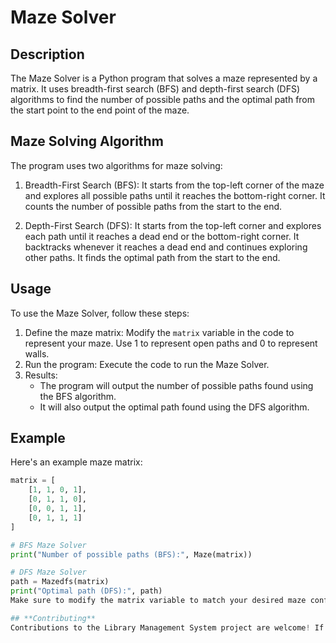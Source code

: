 # Maze Solver

## Description
The Maze Solver is a Python program that solves a maze represented by a matrix. It uses breadth-first search (BFS) and depth-first search (DFS) algorithms to find the number of possible paths and the optimal path from the start point to the end point of the maze.

## Maze Solving Algorithm
The program uses two algorithms for maze solving:

1. Breadth-First Search (BFS): It starts from the top-left corner of the maze and explores all possible paths until it reaches the bottom-right corner. It counts the number of possible paths from the start to the end.

2. Depth-First Search (DFS): It starts from the top-left corner and explores each path until it reaches a dead end or the bottom-right corner. It backtracks whenever it reaches a dead end and continues exploring other paths. It finds the optimal path from the start to the end.

## Usage
To use the Maze Solver, follow these steps:

1. Define the maze matrix: Modify the `matrix` variable in the code to represent your maze. Use 1 to represent open paths and 0 to represent walls.
2. Run the program: Execute the code to run the Maze Solver.
3. Results:
   - The program will output the number of possible paths found using the BFS algorithm.
   - It will also output the optimal path found using the DFS algorithm.

## Example
Here's an example maze matrix:

```python
matrix = [
    [1, 1, 0, 1],
    [0, 1, 1, 0],
    [0, 0, 1, 1],
    [0, 1, 1, 1]
]

# BFS Maze Solver
print("Number of possible paths (BFS):", Maze(matrix))

# DFS Maze Solver
path = Mazedfs(matrix)
print("Optimal path (DFS):", path)
Make sure to modify the matrix variable to match your desired maze configuration.

## **Contributing**
Contributions to the Library Management System project are welcome! If you have any suggestions, bug reports, or feature requests, please open an issue or submit a pull request.
